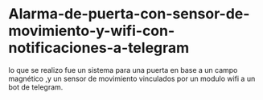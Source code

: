 # Alarma-de-puerta-con-sensor-de-movimiento-y-wifi-con-notificaciones-a-telegram
lo que se realizo fue un sistema para una puerta en base a un campo magnético ,y un sensor de movimiento vinculados por un modulo wifi a un bot de telegram. 
